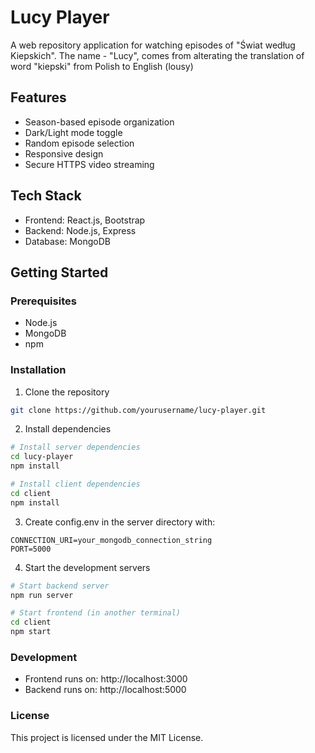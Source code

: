 # Lucy Player

A web repository application for watching episodes of "Świat według Kiepskich".
The name - "Lucy", comes from alterating the translation of word "kiepski" from Polish to English (lousy)

## Features

- Season-based episode organization
- Dark/Light mode toggle
- Random episode selection
- Responsive design
- Secure HTTPS video streaming

## Tech Stack

- Frontend: React.js, Bootstrap
- Backend: Node.js, Express
- Database: MongoDB

## Getting Started

### Prerequisites
- Node.js
- MongoDB
- npm

### Installation

1. Clone the repository
```bash
git clone https://github.com/yourusername/lucy-player.git
```

2. Install dependencies
```bash
# Install server dependencies
cd lucy-player
npm install

# Install client dependencies
cd client
npm install
```

3. Create config.env in the server directory with:
```env
CONNECTION_URI=your_mongodb_connection_string
PORT=5000
```

4. Start the development servers
```bash
# Start backend server
npm run server

# Start frontend (in another terminal)
cd client
npm start
```
### Development

- Frontend runs on: http://localhost:3000
- Backend runs on: http://localhost:5000

### License
This project is licensed under the MIT License.
